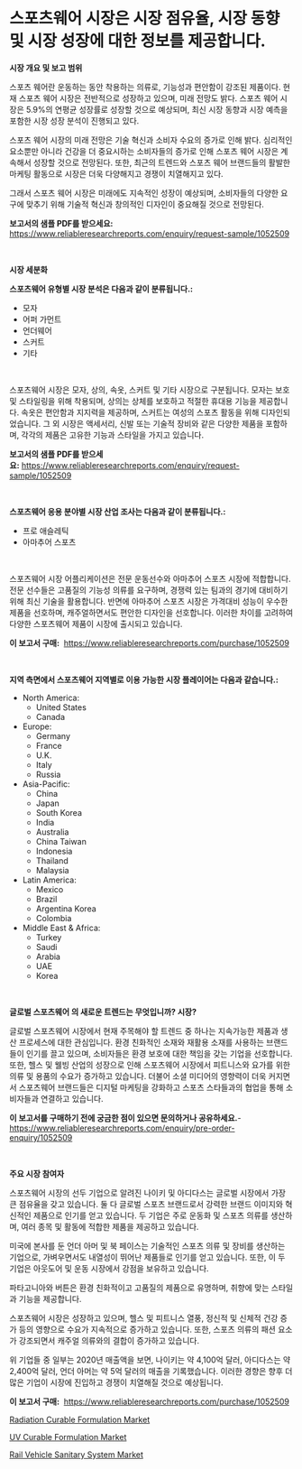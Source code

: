 <p><h1>스포츠웨어 시장은 시장 점유율, 시장 동향 및 시장 성장에 대한 정보를 제공합니다.</h1></p><p><strong>시장 개요 및 보고 범위</strong></p>
<p><p>스포츠 웨어란 운동하는 동안 착용하는 의류로, 기능성과 편안함이 강조된 제품이다. 현재 스포츠 웨어 시장은 전반적으로 성장하고 있으며, 미래 전망도 밝다. 스포츠 웨어 시장은 5.9%의 연평균 성장률로 성장할 것으로 예상되며, 최신 시장 동향과 시장 예측을 포함한 시장 성장 분석이 진행되고 있다.</p><p>스포츠 웨어 시장의 미래 전망은 기술 혁신과 소비자 수요의 증가로 인해 밝다. 심리적인 요소뿐만 아니라 건강을 더 중요시하는 소비자들의 증가로 인해 스포츠 웨어 시장은 계속해서 성장할 것으로 전망된다. 또한, 최근의 트렌드와 스포츠 웨어 브랜드들의 활발한 마케팅 활동으로 시장은 더욱 다양해지고 경쟁이 치열해지고 있다.</p><p>그래서 스포츠 웨어 시장은 미래에도 지속적인 성장이 예상되며, 소비자들의 다양한 요구에 맞추기 위해 기술적 혁신과 창의적인 디자인이 중요해질 것으로 전망된다.</p></p>
<p><strong>보고서의 샘플 PDF를 받으세요:</strong> <a href="https://www.reliableresearchreports.com/enquiry/request-sample/1052509">https://www.reliableresearchreports.com/enquiry/request-sample/1052509</a></p>
<p>&nbsp;</p>
<p><strong>시장 세분화</strong></p>
<p><strong>스포츠웨어 유형별 시장 분석은 다음과 같이 분류됩니다.:</strong></p>
<p><ul><li>모자</li><li>어퍼 가먼트</li><li>언더웨어</li><li>스커트</li><li>기타</li></ul></p>
<p>&nbsp;</p>
<p><p>스포츠웨어 시장은 모자, 상의, 속옷, 스커트 및 기타 시장으로 구분됩니다. 모자는 보호 및 스타일링을 위해 착용되며, 상의는 상체를 보호하고 적절한 휴대용 기능을 제공합니다. 속옷은 편안함과 지지력을 제공하며, 스커트는 여성의 스포츠 활동을 위해 디자인되었습니다. 그 외 시장은 액세서리, 신발 또는 기술적 장비와 같은 다양한 제품을 포함하며, 각각의 제품은 고유한 기능과 스타일을 가지고 있습니다.</p></p>
<p><strong>보고서의 샘플 PDF를 받으세요:</strong>&nbsp;<a href="https://www.reliableresearchreports.com/enquiry/request-sample/1052509">https://www.reliableresearchreports.com/enquiry/request-sample/1052509</a></p>
<p>&nbsp;</p>
<p><strong> 스포츠웨어 응용 분야별 시장 산업 조사는 다음과 같이 분류됩니다.:</strong></p>
<p><ul><li>프로 애슬레틱</li><li>아마추어 스포츠</li></ul></p>
<p>&nbsp;</p>
<p><p>스포츠웨어 시장 어플리케이션은 전문 운동선수와 아마추어 스포츠 시장에 적합합니다. 전문 선수들은 고품질의 기능성 의류를 요구하며, 경쟁력 있는 팀과의 경기에 대비하기 위해 최신 기술을 활용합니다. 반면에 아마추어 스포츠 시장은 가격대비 성능이 우수한 제품을 선호하며, 캐주얼하면서도 편안한 디자인을 선호합니다. 이러한 차이를 고려하여 다양한 스포츠웨어 제품이 시장에 출시되고 있습니다.</p></p>
<p><strong>이 보고서 구매:</strong>&nbsp; <a href="https://www.reliableresearchreports.com/purchase/1052509">https://www.reliableresearchreports.com/purchase/1052509</a></p>
<p>&nbsp;</p>
<p><strong>지역 측면에서 스포츠웨어 지역별로 이용 가능한 시장 플레이어는 다음과 같습니다.:</strong></p>
<p><ul>
    <li>
        North America:
        <ul>
            <li>United States</li>
            <li>Canada</li>
        </ul>
    </li>
    <li>
        Europe:
        <ul>
            <li>Germany</li>
            <li>France</li>
            <li>U.K.</li>
            <li>Italy</li>
            <li>Russia</li>
        </ul>
    </li>
    <li>
        Asia-Pacific:
        <ul>
            <li>China</li>
            <li>Japan</li>
            <li>South Korea</li>
            <li>India</li>
            <li>Australia</li>
            <li>China Taiwan</li>
            <li>Indonesia</li>
            <li>Thailand</li>
            <li>Malaysia</li>
        </ul>
    </li>
    <li>
        Latin America:
        <ul>
            <li>Mexico</li>
            <li>Brazil</li>
            <li>Argentina Korea</li>
            <li>Colombia</li>
        </ul>
    </li>
    <li>
        Middle East & Africa:
        <ul>
            <li>Turkey</li>
            <li>Saudi</li>
            <li>Arabia</li>
            <li>UAE</li>
            <li>Korea</li>
        </ul>
    </li>
    </ul></p>
<p>&nbsp;</p>
<p><strong>글로벌 스포츠웨어 의 새로운 트렌드는 무엇입니까? 시장?</strong></p>
<p><p>글로벌 스포츠웨어 시장에서 현재 주목해야 할 트렌드 중 하나는 지속가능한 제품과 생산 프로세스에 대한 관심입니다. 환경 친화적인 소재와 재활용 소재를 사용하는 브랜드들이 인기를 끌고 있으며, 소비자들은 환경 보호에 대한 책임을 갖는 기업을 선호합니다. 또한, 헬스 및 웰빙 산업의 성장으로 인해 스포츠웨어 시장에서 피트니스와 요가를 위한 의류 및 용품의 수요가 증가하고 있습니다. 더불어 소셜 미디어의 영향력이 더욱 커지면서 스포츠웨어 브랜드들은 디지털 마케팅을 강화하고 스포츠 스타들과의 협업을 통해 소비자들과 연결하고 있습니다.</p></p>
<p><strong>이 보고서를 구매하기 전에 궁금한 점이 있으면 문의하거나 공유하세요.</strong>- <a href="https://www.reliableresearchreports.com/enquiry/pre-order-enquiry/1052509">https://www.reliableresearchreports.com/enquiry/pre-order-enquiry/1052509</a></p>
<p>&nbsp;</p>
<p><strong>주요 시장 참여자</strong></p>
<p><p>스포츠웨어 시장의 선두 기업으로 알려진 나이키 및 아디다스는 글로벌 시장에서 가장 큰 점유율을 갖고 있습니다. 둘 다 글로벌 스포츠 브랜드로서 강력한 브랜드 이미지와 혁신적인 제품으로 인기를 얻고 있습니다. 두 기업은 주로 운동화 및 스포츠 의류를 생산하며, 여러 종목 및 활동에 적합한 제품을 제공하고 있습니다. </p><p>미국에 본사를 둔 언더 아머 및 북 페이스는 기술적인 스포츠 의류 및 장비를 생산하는 기업으로, 가벼우면서도 내열성이 뛰어난 제품들로 인기를 얻고 있습니다. 또한, 이 두 기업은 아웃도어 및 운동 시장에서 강점을 보유하고 있습니다.</p><p>파타고니아와 버튼은 환경 친화적이고 고품질의 제품으로 유명하며, 취향에 맞는 스타일과 기능을 제공합니다. </p><p>스포츠웨어 시장은 성장하고 있으며, 헬스 및 피트니스 열풍, 정신적 및 신체적 건강 증가 등의 영향으로 수요가 지속적으로 증가하고 있습니다. 또한, 스포츠 의류의 패션 요소가 강조되면서 캐주얼 의류와의 결합이 증가하고 있습니다.</p><p>위 기업들 중 일부는 2020년 매출액을 보면, 나이키는 약 4,100억 달러, 아디다스는 약 2,400억 달러, 언더 아머는 약 5억 달러의 매출을 기록했습니다. 이러한 경향은 향후 더 많은 기업이 시장에 진입하고 경쟁이 치열해질 것으로 예상됩니다.</p></p>
<p><strong>이 보고서 구매:</strong>&nbsp;&nbsp;<a href="https://www.reliableresearchreports.com/purchase/1052509">https://www.reliableresearchreports.com/purchase/1052509</a></p>
<p><p><a href="https://github.com/peachesmcdowel1/Market-Research-Report-List-1/blob/main/radiation-curable-formulation-market.md">Radiation Curable Formulation Market</a></p><p><a href="https://github.com/edytherolanlouisejk1miz0wig/Market-Research-Report-List-1/blob/main/uv-curable-formulation-market.md">UV Curable Formulation Market</a></p><p><a href="https://military-diascia-e68.notion.site/Rail-Vehicle-Sanitary-System-Market-Provides-Detailed-Segmentation-of-this-Market-based-on-Type-App-392b73465cbe4a938473736c284a88f6">Rail Vehicle Sanitary System Market</a></p></p>
